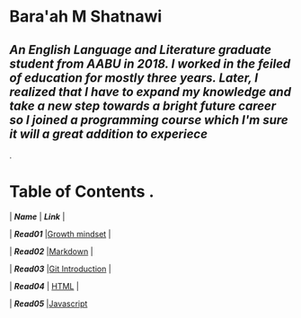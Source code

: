 # Bara'ah M Shatnawi 

***An English Language and Literature graduate student from AABU in 2018. I worked in the feiled of education for mostly three years. Later, I realized that I have to expand my knowledge and take a new step towards  a bright future  career so I joined a programming course which I'm sure it will a great addition to experiece*** 
---
 .

# Table of Contents .

| ***Name***           |  ***Link***            |



| ***Read01***           |[Growth mindset](https://baraahshatnawi.github.io/Reading-notes/Growthmindset)               |

| ***Read02***           |[Markdown](https://baraahshatnawi.github.io/Reading-notes/Markdown)               |

| ***Read03***           |[Git Introduction](https://baraahshatnawi.github.io/Reading-notes/GitIntro)               |

| ***Read04***            | [HTML](https://baraahshatnawi.github.io/Reading-notes/html)             |


| ***Read05***            |[Javascript](https://baraahshatnawi.github.io/Reading-notes/javascript)


